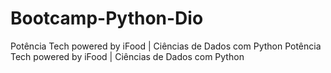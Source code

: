 # Bootcamp-Python-Dio
Potência Tech powered by iFood | Ciências de Dados com Python Potência Tech powered by iFood | Ciências de Dados com Python
